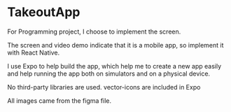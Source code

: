 # TakeoutApp
For Programming project, I choose to implement the screen.

The screen and video demo indicate that it is a mobile app, so implement it with React Native.

I use Expo to help build the app, which help me to create a new app easily and help running the app both on simulators and on a physical device.

No third-party libraries are used. vector-icons are included in Expo

All images came from the figma file.